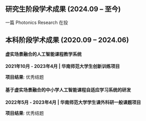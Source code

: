 ## **研究生阶段学术成果 (2024.09 – 至今)**

一篇 Photonics Research 在投



## **本科阶段学术成果 (2020.09 – 2024.06)**

#### **虚实场景融合的人工智能课程教学系统**

**2021年10月 - 2023年4月 | 华南师范大学生创新训练项目**

**项目结果**: 优秀结题



#### 基于虚实场景融合的中小学人工智能课程自适应学习系统的研发

**2022年5月 - 2023年4月 | 华南师范大学学生课外科研一般课题项目**

**项目结果**: 优秀结题